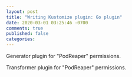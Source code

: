 ```yaml
---
layout: post
title: "Writing Kustomize plugin: Go plugin"
date: 2020-03-01 03:25:46 -0700
comments: true
published: false
categories: 
---
```


Generator plugin for "PodReaper" permissions.

Transformer plugin for "PodReaper" permissions.

